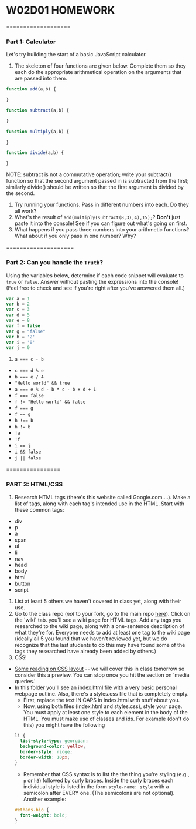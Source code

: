 # W02D01 HOMEWORK

===================

### Part 1: Calculator

Let's try building the start of a basic JavaScript calculator.
1. The skeleton of four functions are given below. Complete them so they each do the appropriate arithmetical operation on the arguments that are passed into them.

```javascript
function add(a,b) {

}

function subtract(a,b) {

}

function multiply(a,b) {

}

function divide(a,b) {

}
```


NOTE: subtract is not a commutative operation; write your subtract() function so that the second argument passed in is subtracted from the first; similarly divide() should be written so that the first argument is divided by the second.

1. Try running your functions. Pass in different numbers into each. Do they all work?
1. What's the result of `add(multiply(subtract(8,3),4),15);`? **Don't** just paste it into the console! See if you can figure out what's going on first.
1. What happens if you pass three numbers into your arithmetic functions? What about if you only pass in one number? Why?

====================

### Part 2: Can you handle the `Truth`?

Using the variables below, determine if each code snippet will evaluate to ```true``` or ```false```. Answer without pasting the expressions into the console! (Feel free to check and see if you're right after you've answered them all.)

```js
var a = 1
var b = 2
var c = 3
var d = 5
var e = 8
var f = false
var g = "false"
var h = '2'
var i = '0'
var j = 0
```

1. ```a === c - b```
- ```c === d % e```
- ```b === e / 4```
- ```"Hello world" && true```
- ```a === e % d - b * c - b + d + 1```
- ```f === false```
- ```f != "Hello world" && false```
- ```f === g```
- ```f == g```
- ```h !== b```
- ```h != b```
- ```!a```
- ```!f```
- ```i == j```
- ```i && false```
- ```j || false```

================

### PART 3: HTML/CSS

 1. Research HTML tags (there's this website called Google.com....). Make a list of tags, along with each tag's intended use in the HTML. Start with these common tags:
  * div
  * p
  * a
  * span
  * ul
  * li
  * nav
  * head
  * body
  * html
  * button
  * script
1. List at least 5 others we haven't covered in class yet, along with their use.
1. Go to the class repo (*not* to your fork, go to the main repo [here](https://github.com/ga-students/wdi-nyc-robots)). Click on the 'wiki' tab. you'll see a wiki page for HTML tags. Add any tags you researched to the wiki page, along with a one-sentence description of what they're for. Everyone needs to add at least one tag to the wiki page (ideally all 5 you found that we haven't reviewed yet, but we do recognize that the last students to do this may have found some of the tags they researched have already been added by others.)
1. CSS!
  * [Some reading on CSS layout](http://learnlayout.com/)  -- we will cover this in class tomorrow so consider this a preview. You can stop once you hit the section on 'media queries.'
  * In this folder you'll see an index.html file with a very basic personal webpage outline. Also, there's a styles.css file that is completely empty.
    * First, replace the text IN CAPS in index.html with stuff about you.
    * Now, using both files (index.html and styles.css), style your page. You must apply at least one style to each element in the body of the HTML. You must make use of classes and ids. For example (don't do this) you might have the following
    ```CSS
    li {
      list-style-type: georgian;
      background-color: yellow;
      border-style: ridge;
      border-width: 10px;
    }
    ```
    * Remember that CSS syntax is to list the the thing you're styling (e.g., `p` or `h3`) followed by curly braces. Inside the curly braces each individual style is listed in the form `style-name: style` with a semicolon after EVERY one. (The semicolons are not optional). Another example:
    ```CSS
    #ethans-bio {
      font-weight: bold;
    }
    ```
